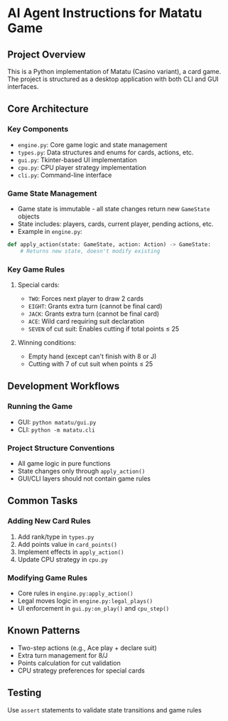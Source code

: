 # AI Agent Instructions for Matatu Game

## Project Overview
This is a Python implementation of Matatu (Casino variant), a card game. The project is structured as a desktop application with both CLI and GUI interfaces.

## Core Architecture

### Key Components
- `engine.py`: Core game logic and state management
- `types.py`: Data structures and enums for cards, actions, etc.
- `gui.py`: Tkinter-based UI implementation
- `cpu.py`: CPU player strategy implementation
- `cli.py`: Command-line interface

### Game State Management
- Game state is immutable - all state changes return new `GameState` objects
- State includes: players, cards, current player, pending actions, etc.
- Example in `engine.py`:
```python
def apply_action(state: GameState, action: Action) -> GameState:
    # Returns new state, doesn't modify existing
```

### Key Game Rules
1. Special cards:
   - `TWO`: Forces next player to draw 2 cards
   - `EIGHT`: Grants extra turn (cannot be final card)
   - `JACK`: Grants extra turn (cannot be final card) 
   - `ACE`: Wild card requiring suit declaration
   - `SEVEN` of cut suit: Enables cutting if total points ≤ 25

2. Winning conditions:
   - Empty hand (except can't finish with 8 or J)
   - Cutting with 7 of cut suit when points ≤ 25

## Development Workflows

### Running the Game
- GUI: `python matatu/gui.py`
- CLI: `python -m matatu.cli` 

### Project Structure Conventions
- All game logic in pure functions
- State changes only through `apply_action()`
- GUI/CLI layers should not contain game rules

## Common Tasks

### Adding New Card Rules
1. Add rank/type in `types.py`
2. Add points value in `card_points()`
3. Implement effects in `apply_action()`
4. Update CPU strategy in `cpu.py`

### Modifying Game Rules
- Core rules in `engine.py:apply_action()`
- Legal moves logic in `engine.py:legal_plays()`
- UI enforcement in `gui.py:on_play()` and `cpu_step()`

## Known Patterns
- Two-step actions (e.g., Ace play + declare suit)
- Extra turn management for 8/J
- Points calculation for cut validation
- CPU strategy preferences for special cards

## Testing
Use `assert` statements to validate state transitions and game rules